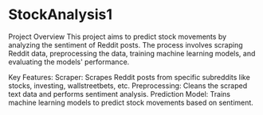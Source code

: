 # StockAnalysis1
Project Overview This project aims to predict stock movements by analyzing the sentiment of Reddit posts. The process involves scraping Reddit data, preprocessing the data, training machine learning models, and evaluating the models' performance.

Key Features: Scraper: Scrapes Reddit posts from specific subreddits like stocks, investing, wallstreetbets, etc. Preprocessing: Cleans the scraped text data and performs sentiment analysis. Prediction Model: Trains machine learning models to predict stock movements based on sentiment.
